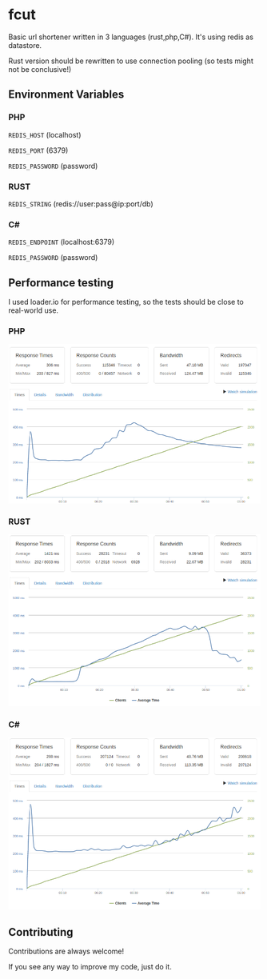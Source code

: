
# fcut
Basic url shortener written in 3 languages (rust,php,C#). 
It's using redis as datastore.

Rust version should be rewritten to use connection pooling 
(so tests might not be conclusive!)
## Environment Variables
### PHP
`REDIS_HOST` (localhost)

`REDIS_PORT` (6379)

`REDIS_PASSWORD` (password)

### RUST
`REDIS_STRING` (redis://user:pass@ip:port/db)

### C#
`REDIS_ENDPOINT` (localhost:6379)

`REDIS_PASSWORD` (password)

## Performance testing
I used loader.io for performance testing, 
so the tests should be close to real-world use.

### PHP
![PHP](https://github.com/filipton/fcut/blob/main/tests/php.png?raw=true)

### RUST
![RUST](https://github.com/filipton/fcut/blob/main/tests/rust.png?raw=true)

### C#
![DOTNET](https://github.com/filipton/fcut/blob/main/tests/dotnet.png?raw=true)
## Contributing

Contributions are always welcome!

If you see any way to improve my code, just do it.